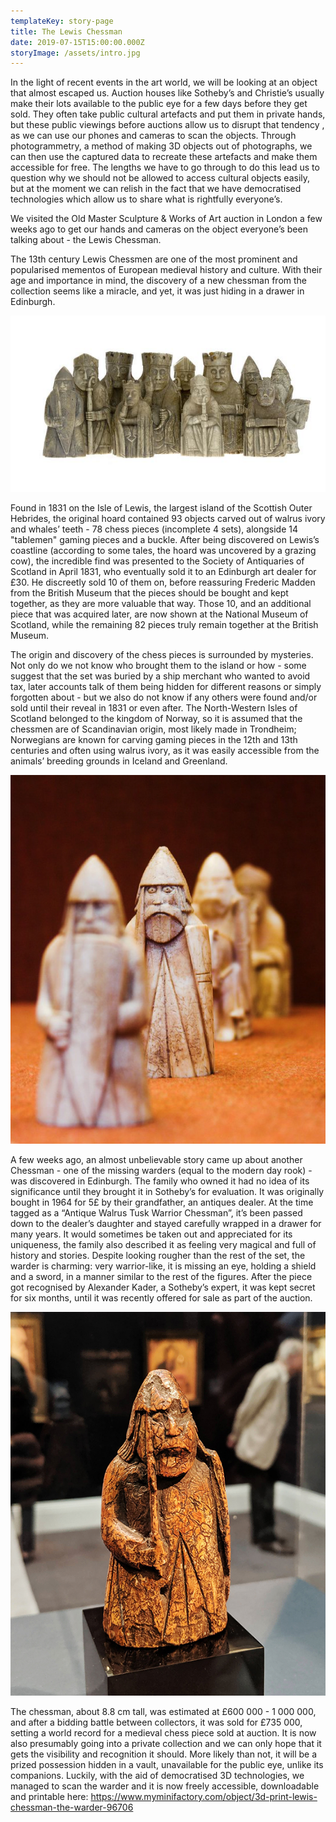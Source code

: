 ```yaml
---
templateKey: story-page
title: The Lewis Chessman
date: 2019-07-15T15:00:00.000Z
storyImage: /assets/intro.jpg
---
```

In the light of recent events in the art world, we will be looking at an object that almost escaped us. Auction houses like Sotheby’s and Christie’s usually make their lots available to the public eye for a few days before they get sold. They often take public cultural artefacts and put them in private hands, but these public viewings before auctions allow us to disrupt that tendency , as we can use our phones and cameras to scan the objects. Through photogrammetry, a method of making 3D objects out of photographs, we can then use the captured data to recreate these artefacts and make them accessible for free. The lengths we have to go through to do this lead us to question why we should not be allowed to access cultural objects easily, but at the moment we can relish in the fact that we have democratised technologies which allow us to share what is rightfully everyone’s. 



We visited the Old Master Sculpture & Works of Art auction in London a few weeks ago to get our hands and cameras on the object everyone’s been talking about - the Lewis Chessman.

The 13th century Lewis Chessmen are one of the most prominent and popularised mementos of European medieval history and culture. With their age and importance in mind, the discovery of a new chessman from the collection seems like a miracle, and yet, it was just hiding in a drawer in Edinburgh. 

![](/assets/21310719861_202dcfc827_z.jpg "The Chessmen set")

Found in 1831 on the Isle of Lewis, the largest island of the Scottish Outer Hebrides, the original hoard contained 93 objects carved out of walrus ivory and whales’ teeth - 78 chess pieces (incomplete 4 sets), alongside 14 "tablemen" gaming pieces and a buckle. After being discovered on Lewis’s coastline (according to some tales, the hoard was uncovered by a grazing cow), the incredible find was presented to the Society of Antiquaries of Scotland in April 1831, who eventually sold it to an Edinburgh art dealer for £30. He discreetly sold 10 of them on, before reassuring Frederic Madden from the British Museum that the pieces should be bought and kept together, as they are more valuable that way. Those 10, and an additional piece that was acquired later, are now shown at the National Museum of Scotland, while the remaining 82 pieces truly remain together at the British Museum. 

The origin and discovery of the chess pieces is surrounded by mysteries. Not only do we not know who brought them to the island or how - some suggest that the set was buried by a ship merchant who wanted to avoid tax, later accounts talk of them being hidden for different reasons or simply forgotten about - but we also do not know if any others were found and/or sold until their reveal in 1831 or even after. The North-Western Isles of Scotland belonged to the kingdom of Norway, so it is assumed that the chessmen are of Scandinavian origin, most likely made in Trondheim; Norwegians are known for carving gaming pieces in the 12th and 13th centuries and often using walrus ivory, as it was easily accessible from the animals’ breeding grounds in Iceland and Greenland. 



![](/assets/60531059_015de6d550_z.jpg "A warder")

A few weeks ago, an almost unbelievable story came up about another Chessman - one of the missing warders (equal to the modern day rook) - was discovered in Edinburgh. The family who owned it had no idea of its significance until they brought it in Sotheby’s for evaluation. It was originally bought in 1964 for 5£ by their grandfather, an antiques dealer. At the time tagged as a “Antique Walrus Tusk Warrior Chessman”, it’s been passed down to the dealer’s daughter and stayed carefully wrapped in a drawer for many years. It would sometimes be taken out and appreciated for its uniqueness, the family also described it as feeling very magical and full of history and stories. Despite looking rougher than the rest of the set, the warder is charming: very warrior-like, it is missing an eye, holding a shield and a sword, in a manner similar to the rest of the figures. After the piece got recognised by Alexander Kader, a Sotheby’s expert, it was kept secret for six months, until it was recently offered for sale as part of the auction.



![](/assets/img_20190701_153702-smaller.jpg "The new-found Lewis Chessman")

The chessman, about 8.8 cm tall, was estimated at £600 000 - 1 000 000,  and after a bidding battle between collectors, it was sold for £735 000, setting a world record for a medieval chess piece sold at auction. It is now also presumably going into a private collection and we can only hope that it gets the visibility and recognition it should. More likely than not, it will be a prized possession hidden in a vault, unavailable for the public eye, unlike its companions. Luckily, with the aid of democratised 3D technologies, we managed to scan the warder and it is now freely accessible, downloadable and printable here: https://www.myminifactory.com/object/3d-print-lewis-chessman-the-warder-96706
